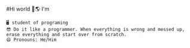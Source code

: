 #Hi world 👋🌎
I'm

    🖥️ student of programing 
    😎 Do it like a programmer. When everything is wrong and messed up, erase everything and start over from scratch.
    😄 Pronouns: He/Him


